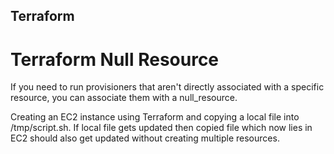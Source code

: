 ## Terraform
# Terraform Null Resource

If you need to run provisioners that aren't directly associated with a specific resource, you can associate them with a null_resource.

Creating an EC2 instance using Terraform and copying a local file into /tmp/script.sh.
If local file gets updated then copied file which now lies in EC2 should also get updated without creating multiple resources.
